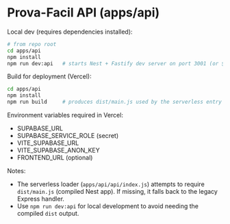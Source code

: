 # Prova-Facil API (apps/api)

Local dev (requires dependencies installed):

```bash
# from repo root
cd apps/api
npm install
npm run dev:api   # starts Nest + Fastify dev server on port 3001 (or $PORT)
```

Build for deployment (Vercel):

```bash
cd apps/api
npm install
npm run build     # produces dist/main.js used by the serverless entry
```

Environment variables required in Vercel:

-   SUPABASE_URL
-   SUPABASE_SERVICE_ROLE (secret)
-   VITE_SUPABASE_URL
-   VITE_SUPABASE_ANON_KEY
-   FRONTEND_URL (optional)

Notes:

-   The serverless loader (`apps/api/api/index.js`) attempts to require `dist/main.js` (compiled Nest app). If missing, it falls back to the legacy Express handler.
-   Use `npm run dev:api` for local development to avoid needing the compiled `dist` output.
